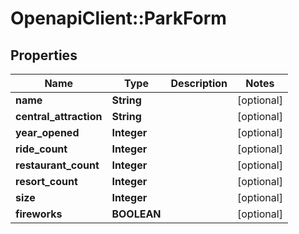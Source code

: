 # OpenapiClient::ParkForm

## Properties
Name | Type | Description | Notes
------------ | ------------- | ------------- | -------------
**name** | **String** |  | [optional] 
**central_attraction** | **String** |  | [optional] 
**year_opened** | **Integer** |  | [optional] 
**ride_count** | **Integer** |  | [optional] 
**restaurant_count** | **Integer** |  | [optional] 
**resort_count** | **Integer** |  | [optional] 
**size** | **Integer** |  | [optional] 
**fireworks** | **BOOLEAN** |  | [optional] 


